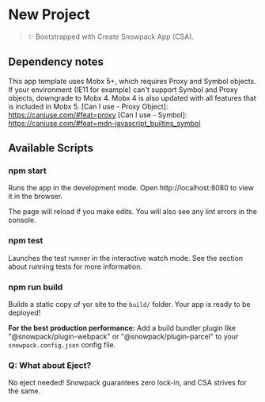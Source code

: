 # New Project

> ✨ Bootstrapped with Create Snowpack App (CSA).

## Dependency notes
This app template uses Mobx 5+, which requires Proxy and Symbol objects. If your environment (IE11 for example) can't support Symbol and Proxy objects, downgrade to Mobx 4. Mobx 4 is also updated with all features that is included in Mobx 5.
[Can I use - Proxy Object]: https://caniuse.com/#feat=proxy
[Can I use - Symbol]: https://caniuse.com/#feat=mdn-javascript_builtins_symbol

## Available Scripts

### npm start

Runs the app in the development mode.
Open http://localhost:8080 to view it in the browser.

The page will reload if you make edits.
You will also see any lint errors in the console.

### npm test

Launches the test runner in the interactive watch mode.
See the section about running tests for more information.

### npm run build

Builds a static copy of yor site to the `build/` folder.
Your app is ready to be deployed!

**For the best production performance:** Add a build bundler plugin like "@snowpack/plugin-webpack" or  "@snowpack/plugin-parcel" to your `snowpack.config.json` config file.



### Q: What about Eject?

No eject needed! Snowpack guarantees zero lock-in, and CSA strives for the same.
